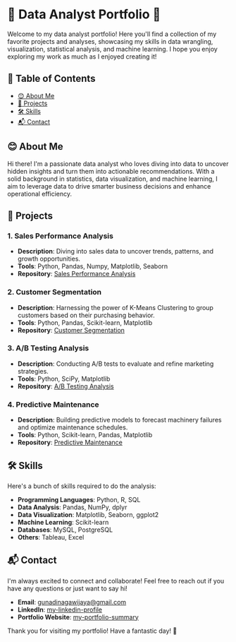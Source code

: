 # 🎉 Data Analyst Portfolio 🎉

Welcome to my data analyst portfolio! Here you'll find a collection of my favorite projects and analyses, showcasing my skills in data wrangling, visualization, statistical analysis, and machine learning. I hope you enjoy exploring my work as much as I enjoyed creating it!

## 🌟 Table of Contents

- [😊 About Me](#-about-me)
- [🚀 Projects](#-projects)
- [🛠️ Skills](#-skills)
- [📬 Contact](#-contact)

## 😊 About Me

Hi there! I'm a passionate data analyst who loves diving into data to uncover hidden insights and turn them into actionable recommendations. With a solid background in statistics, data visualization, and machine learning, I aim to leverage data to drive smarter business decisions and enhance operational efficiency.

## 🚀 Projects

### 1. Sales Performance Analysis
- **Description**: Diving into sales data to uncover trends, patterns, and growth opportunities.
- **Tools**: Python, Pandas, Numpy, Matplotlib, Seaborn
- **Repository**: [Sales Performance Analysis](https://colab.research.google.com/drive/1gDPcomRkttCSIL8jTTC9NwOWhRy0r588?usp=sharing)

### 2. Customer Segmentation
- **Description**: Harnessing the power of K-Means Clustering to group customers based on their purchasing behavior.
- **Tools**: Python, Pandas, Scikit-learn, Matplotlib
- **Repository**: [Customer Segmentation](link-to-repository)

### 3. A/B Testing Analysis
- **Description**: Conducting A/B tests to evaluate and refine marketing strategies.
- **Tools**: Python, SciPy, Matplotlib
- **Repository**: [A/B Testing Analysis](link-to-repository)

### 4. Predictive Maintenance
- **Description**: Building predictive models to forecast machinery failures and optimize maintenance schedules.
- **Tools**: Python, Scikit-learn, Pandas, Matplotlib
- **Repository**: [Predictive Maintenance](link-to-repository)

## 🛠️ Skills

Here's a bunch of skills required to do the analysis:

- **Programming Languages**: Python, R, SQL
- **Data Analysis**: Pandas, NumPy, dplyr
- **Data Visualization**: Matplotlib, Seaborn, ggplot2
- **Machine Learning**: Scikit-learn
- **Databases**: MySQL, PostgreSQL
- **Others**: Tableau, Excel

## 📬 Contact

I'm always excited to connect and collaborate! Feel free to reach out if you have any questions or just want to say hi!

- **Email**: [gunadinagawijaya@gmail.com](mailto:gunadinagawijaya@gmail.com)
- **LinkedIn**: [my-linkedin-profile](https://www.linkedin.com/in/gunadi-naga-wijaya-432226151/)
- **Portfolio Website**: [my-portfolio-summary](link-to-website)

Thank you for visiting my portfolio! Have a fantastic day! 🎉
